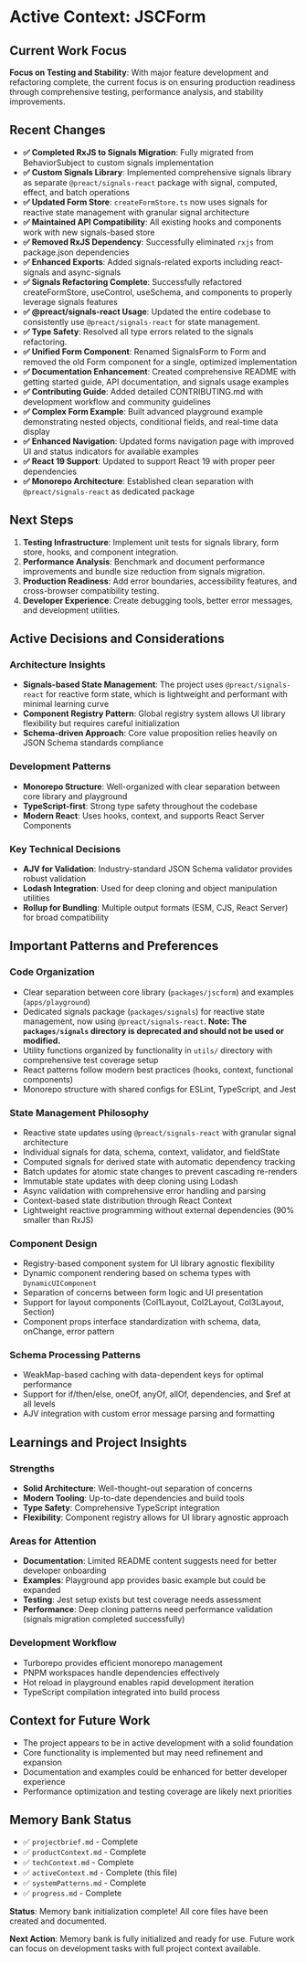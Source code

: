 # Active Context: JSCForm

## Current Work Focus
**Focus on Testing and Stability**: With major feature development and refactoring complete, the current focus is on ensuring production readiness through comprehensive testing, performance analysis, and stability improvements.

## Recent Changes
- **✅ Completed RxJS to Signals Migration**: Fully migrated from BehaviorSubject to custom signals implementation
- **✅ Custom Signals Library**: Implemented comprehensive signals library as separate `@preact/signals-react` package with signal, computed, effect, and batch operations
- **✅ Updated Form Store**: `createFormStore.ts` now uses signals for reactive state management with granular signal architecture
- **✅ Maintained API Compatibility**: All existing hooks and components work with new signals-based store
- **✅ Removed RxJS Dependency**: Successfully eliminated `rxjs` from package.json dependencies
- **✅ Enhanced Exports**: Added signals-related exports including react-signals and async-signals
- **✅ Signals Refactoring Complete**: Successfully refactored createFormStore, useControl, useSchema, and components to properly leverage signals features
- **✅ @preact/signals-react Usage**: Updated the entire codebase to consistently use `@preact/signals-react` for state management.
- **✅ Type Safety**: Resolved all type errors related to the signals refactoring.
- **✅ Unified Form Component**: Renamed SignalsForm to Form and removed the old Form component for a single, optimized implementation
- **✅ Documentation Enhancement**: Created comprehensive README with getting started guide, API documentation, and signals usage examples
- **✅ Contributing Guide**: Added detailed CONTRIBUTING.md with development workflow and community guidelines
- **✅ Complex Form Example**: Built advanced playground example demonstrating nested objects, conditional fields, and real-time data display
- **✅ Enhanced Navigation**: Updated forms navigation page with improved UI and status indicators for available examples
- **✅ React 19 Support**: Updated to support React 19 with proper peer dependencies
- **✅ Monorepo Architecture**: Established clean separation with `@preact/signals-react` as dedicated package

## Next Steps
1. **Testing Infrastructure**: Implement unit tests for signals library, form store, hooks, and component integration.
2. **Performance Analysis**: Benchmark and document performance improvements and bundle size reduction from signals migration.
3. **Production Readiness**: Add error boundaries, accessibility features, and cross-browser compatibility testing.
4. **Developer Experience**: Create debugging tools, better error messages, and development utilities.

## Active Decisions and Considerations

### Architecture Insights
- **Signals-based State Management**: The project uses `@preact/signals-react` for reactive form state, which is lightweight and performant with minimal learning curve
- **Component Registry Pattern**: Global registry system allows UI library flexibility but requires careful initialization
- **Schema-driven Approach**: Core value proposition relies heavily on JSON Schema standards compliance

### Development Patterns
- **Monorepo Structure**: Well-organized with clear separation between core library and playground
- **TypeScript-first**: Strong type safety throughout the codebase
- **Modern React**: Uses hooks, context, and supports React Server Components

### Key Technical Decisions
- **AJV for Validation**: Industry-standard JSON Schema validator provides robust validation
- **Lodash Integration**: Used for deep cloning and object manipulation utilities
- **Rollup for Bundling**: Multiple output formats (ESM, CJS, React Server) for broad compatibility

## Important Patterns and Preferences

### Code Organization
- Clear separation between core library (`packages/jscform`) and examples (`apps/playground`)
- Dedicated signals package (`packages/signals`) for reactive state management, now using `@preact/signals-react`. **Note: The `packages/signals` directory is deprecated and should not be used or modified.**
- Utility functions organized by functionality in `utils/` directory with comprehensive test coverage setup
- React patterns follow modern best practices (hooks, context, functional components)
- Monorepo structure with shared configs for ESLint, TypeScript, and Jest

### State Management Philosophy
- Reactive state updates using `@preact/signals-react` with granular signal architecture
- Individual signals for data, schema, context, validator, and fieldState
- Computed signals for derived state with automatic dependency tracking
- Batch updates for atomic state changes to prevent cascading re-renders
- Immutable state updates with deep cloning using Lodash
- Async validation with comprehensive error handling and parsing
- Context-based state distribution through React Context
- Lightweight reactive programming without external dependencies (90% smaller than RxJS)

### Component Design
- Registry-based component system for UI library agnostic flexibility
- Dynamic component rendering based on schema types with `DynamicUIComponent`
- Separation of concerns between form logic and UI presentation
- Support for layout components (Col1Layout, Col2Layout, Col3Layout, Section)
- Component props interface standardization with schema, data, onChange, error pattern

### Schema Processing Patterns
- WeakMap-based caching with data-dependent keys for optimal performance
- Support for if/then/else, oneOf, anyOf, allOf, dependencies, and $ref at all levels
- AJV integration with custom error message parsing and formatting

## Learnings and Project Insights

### Strengths
- **Solid Architecture**: Well-thought-out separation of concerns
- **Modern Tooling**: Up-to-date dependencies and build tools
- **Type Safety**: Comprehensive TypeScript integration
- **Flexibility**: Component registry allows for UI library agnostic approach

### Areas for Attention
- **Documentation**: Limited README content suggests need for better developer onboarding
- **Examples**: Playground app provides basic example but could be expanded
- **Testing**: Jest setup exists but test coverage needs assessment
- **Performance**: Deep cloning patterns need performance validation (signals migration completed successfully)

### Development Workflow
- Turborepo provides efficient monorepo management
- PNPM workspaces handle dependencies effectively
- Hot reload in playground enables rapid development iteration
- TypeScript compilation integrated into build process

## Context for Future Work
- The project appears to be in active development with a solid foundation
- Core functionality is implemented but may need refinement and expansion
- Documentation and examples could be enhanced for better developer experience
- Performance optimization and testing coverage are likely next priorities

## Memory Bank Status
- ✅ `projectbrief.md` - Complete
- ✅ `productContext.md` - Complete  
- ✅ `techContext.md` - Complete
- ✅ `activeContext.md` - Complete (this file)
- ✅ `systemPatterns.md` - Complete
- ✅ `progress.md` - Complete

**Status**: Memory bank initialization complete! All core files have been created and documented.

**Next Action**: Memory bank is fully initialized and ready for use. Future work can focus on development tasks with full project context available.
